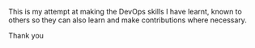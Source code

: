 This is my attempt at making the DevOps skills I have learnt, known to others so they can also learn and make contributions where necessary.

Thank you
